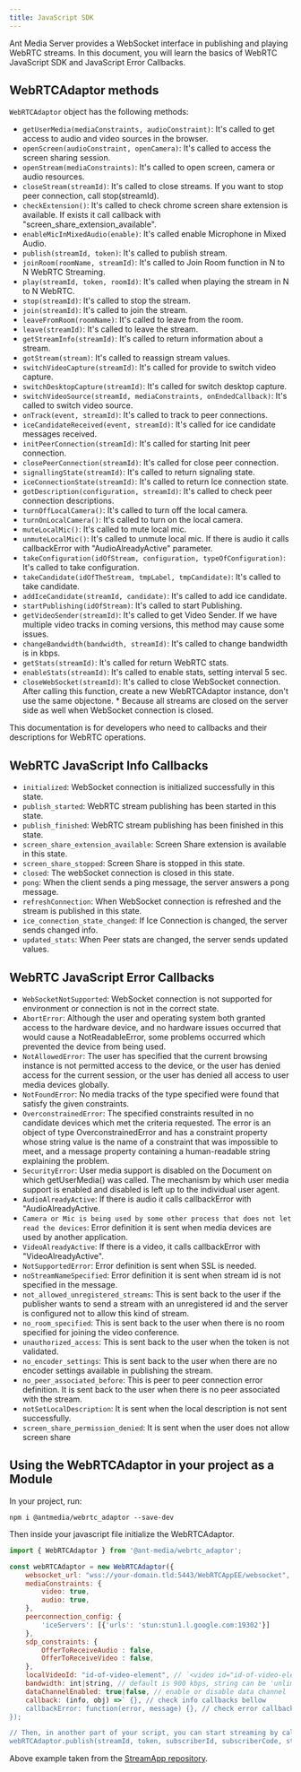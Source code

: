 ```yaml
---
title: JavaScript SDK
---
```


Ant Media Server provides a WebSocket interface in publishing and playing WebRTC streams. In this document, you will learn the basics of WebRTC JavaScript SDK and JavaScript Error Callbacks.

## WebRTCAdaptor methods

```WebRTCAdaptor``` object has the following methods:

*   ```getUserMedia(mediaConstraints, audioConstraint)```: It's called to get access to audio and video sources in the browser.
*   ```openScreen(audioConstraint, openCamera)```: It's called to access the screen sharing session.
*   ```openStream(mediaConstraints)```: It's called to open screen, camera or audio resources.
*   ```closeStream(streamId)```: It's called to close streams. If you want to stop peer connection, call stop(streamId).
*   ```checkExtension()```: It's called to check chrome screen share extension is available. If exists it call callback with "screen\_share\_extension\_available".
*   ```enableMicInMixedAudio(enable)```: It's called enable Microphone in Mixed Audio.
*   ```publish(streamId, token)```: It's called to publish stream.
*   ```joinRoom(roomName, streamId)```: It's called to Join Room function in N to N WebRTC Streaming.
*   ```play(streamId, token, roomId)```: It's called when playing the stream in N to N WebRTC.
*   ```stop(streamId)```: It's called to stop the stream.
*   ```join(streamId)```: It's called to join the stream.
*   ```leaveFromRoom(roomName)```: It's called to leave from the room.
*   ```leave(streamId)```: It's called to leave the stream.
*   ```getStreamInfo(streamId)```: It's called to return information about a stream.
*   ```gotStream(stream)```: It's called to reassign stream values.
*   ```switchVideoCapture(streamId)```: It's called for provide to switch video capture.
*   ```switchDesktopCapture(streamId)```: It's called for switch desktop capture.
*   ```switchVideoSource(streamId, mediaConstraints, onEndedCallback)```: It's called to switch video source.
*   ```onTrack(event, streamId)```: It's called to track to peer connections.
*   ```iceCandidateReceived(event, streamId)```: It's called for ice candidate messages received.
*   ```initPeerConnection(streamId)```: It's called for starting Init peer connection.
*   ```closePeerConnection(streamId)```: It's called for close peer connection.
*   ```signallingState(streamId)```: It's called to return signaling state.
*   ```iceConnectionState(streamId)```: It's called to return Ice connection state.
*   ```gotDescription(configuration, streamId)```: It's called to check peer connection descriptions.
*   ```turnOffLocalCamera()```: It's called to turn off the local camera.
*   ```turnOnLocalCamera()```: It's called to turn on the local camera.
*   ```muteLocalMic()```: It's called to mute local mic.
*   ```unmuteLocalMic()```: It's called to unmute local mic. If there is audio it calls callbackError with "AudioAlreadyActive" parameter.
*   ```takeConfiguration(idOfStream, configuration, typeOfConfiguration)```: It's called to take configuration.
*   ```takeCandidate(idOfTheStream, tmpLabel, tmpCandidate)```: It's called to take candidate.
*   ```addIceCandidate(streamId, candidate)```: It's called to add ice candidate.
*   ```startPublishing(idOfStream)```: It's called to start Publishing.
*   ```getVideoSender(streamId)```: It's called to get Video Sender. If we have multiple video tracks in coming versions, this method may cause some issues.
*   ```changeBandwidth(bandwidth, streamId)```: It's called to change bandwidth is in kbps.
*   ```getStats(streamId)```: It's called for return WebRTC stats.
*   ```enableStats(streamId)```: It's called to enable stats, setting interval 5 sec.
*   ```closeWebSocket(streamId)```: It's called to close WebSocket connection. After calling this function, create a new WebRTCAdaptor instance, don't use the same objectone. \* Because all streams are closed on the server side as well when WebSocket connection is closed.

This documentation is for developers who need to callbacks and their descriptions for WebRTC operations.

## WebRTC JavaScript Info Callbacks

*   ```initialized```: WebSocket connection is initialized successfully in this state.
*   ```publish_started```: WebRTC stream publishing has been started in this state.
*   ```publish_finished```: WebRTC stream publishing has been finished in this state.
*   ```screen_share_extension_available```: Screen Share extension is available in this state.
*   ```screen_share_stopped```: Screen Share is stopped in this state.
*   ```closed```: The webSocket connection is closed in this state.
*   ```pong```: When the client sends a ping message, the server answers a pong message.
*   ```refreshConnection```: When WebSocket connection is refreshed and the stream is published in this state.
*   ```ice_connection_state_changed```: If Ice Connection is changed, the server sends changed info.
*   ```updated_stats```: When Peer stats are changed, the server sends updated values.

## WebRTC JavaScript Error Callbacks

*   ```WebSocketNotSupported```: WebSocket connection is not supported for environment or connection is not in the correct state.
*   ```AbortError```: Although the user and operating system both granted access to the hardware device, and no hardware issues occurred that would cause a NotReadableError, some problems occurred which prevented the device from being used.
*   ```NotAllowedError```: The user has specified that the current browsing instance is not permitted access to the device, or the user has denied access for the current session, or the user has denied all access to user media devices globally.
*   ```NotFoundError```: No media tracks of the type specified were found that satisfy the given constraints.
*   ```OverconstrainedError```: The specified constraints resulted in no candidate devices which met the criteria requested. The error is an object of type OverconstrainedError and has a constraint property whose string value is the name of a constraint that was impossible to meet, and a message property containing a human-readable string explaining the problem.
*   ```SecurityError```: User media support is disabled on the Document on which getUserMedia() was called. The mechanism by which user media support is enabled and disabled is left up to the individual user agent.
*   ```AudioAlreadyActive```: If there is audio it calls callbackError with "AudioAlreadyActive.
*   ```Camera or Mic is being used by some other process that does not let read the devices```: Error definition it is sent when media devices are used by another application.
*   ```VideoAlreadyActive```: If there is a video, it calls callbackError with "VideoAlreadyActive".
*   ```NotSupportedError```: Error definition is sent when SSL is needed.
*   ```noStreamNameSpecified```: Error definition it is sent when stream id is not specified in the message.
*   ```not_allowed_unregistered_streams```: This is sent back to the user if the publisher wants to send a stream with an unregistered id and the server is configured not to allow this kind of stream.
*   ```no_room_specified```: This is sent back to the user when there is no room specified for joining the video conference.
*   ```unauthorized_access```: This is sent back to the user when the token is not validated.
*   ```no_encoder_settings```: This is sent back to the user when there are no encoder settings available in publishing the stream.
*   ```no_peer_associated_before```: This is peer to peer connection error definition. It is sent back to the user when there is no peer associated with the stream.
*   ```notSetLocalDescription```: It is sent when the local description is not sent successfully.
*   ```screen_share_permission_denied```: It is sent when the user does not allow screen share

## Using the WebRTCAdaptor in your project as a Module

In your project, run:

```shell
npm i @antmedia/webrtc_adaptor --save-dev
```

Then inside your javascript file initialize the WebRTCAdaptor.

```js
import { WebRTCAdaptor } from '@ant-media/webrtc_adaptor';

const webRTCAdaptor = new WebRTCAdaptor({
    websocket_url: "wss://your-domain.tld:5443/WebRTCAppEE/websocket",
    mediaConstraints: {
        video: true,
        audio: true,
    },
    peerconnection_config: {
        'iceServers': [{'urls': 'stun:stun1.l.google.com:19302'}]
    },
    sdp_constraints: {
        OfferToReceiveAudio : false,
        OfferToReceiveVideo : false,
    },
    localVideoId: "id-of-video-element", // `<video id="id-of-video-element" autoplay muted>``</video>`
    bandwidth: int|string, // default is 900 kbps, string can be 'unlimited'
    dataChannelEnabled: true|false, // enable or disable data channel
    callback: (info, obj) =>` {}, // check info callbacks bellow
    callbackError: function(error, message) {}, // check error callbacks bellow
});

// Then, in another part of your script, you can start streaming by calling the publish method
webRTCAdaptor.publish(streamId, token, subscriberId, subscriberCode, streamName);
```

Above example taken from the [StreamApp repository](https://github.com/ant-media/StreamApp/blob/master/src/main/webapp/index.html#L511).
